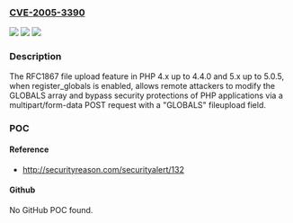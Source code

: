 ### [CVE-2005-3390](https://cve.mitre.org/cgi-bin/cvename.cgi?name=CVE-2005-3390)
![](https://img.shields.io/static/v1?label=Product&message=n%2Fa&color=blue)
![](https://img.shields.io/static/v1?label=Version&message=n%2Fa&color=blue)
![](https://img.shields.io/static/v1?label=Vulnerability&message=n%2Fa&color=brighgreen)

### Description

The RFC1867 file upload feature in PHP 4.x up to 4.4.0 and 5.x up to 5.0.5, when register_globals is enabled, allows remote attackers to modify the GLOBALS array and bypass security protections of PHP applications via a multipart/form-data POST request with a "GLOBALS" fileupload field.

### POC

#### Reference
- http://securityreason.com/securityalert/132

#### Github
No GitHub POC found.

